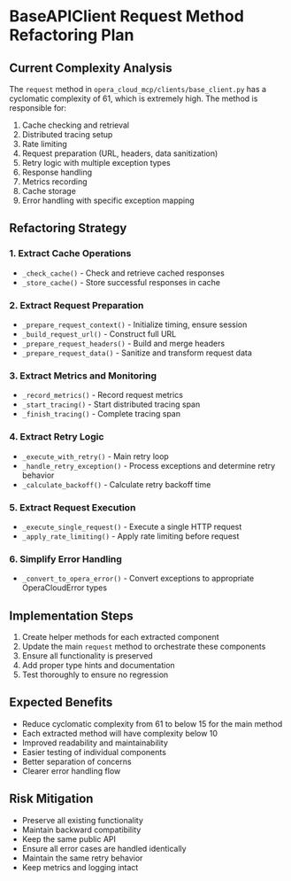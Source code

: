 # BaseAPIClient Request Method Refactoring Plan

## Current Complexity Analysis

The `request` method in `opera_cloud_mcp/clients/base_client.py` has a cyclomatic complexity of 61, which is extremely high. The method is responsible for:

1. Cache checking and retrieval
1. Distributed tracing setup
1. Rate limiting
1. Request preparation (URL, headers, data sanitization)
1. Retry logic with multiple exception types
1. Response handling
1. Metrics recording
1. Cache storage
1. Error handling with specific exception mapping

## Refactoring Strategy

### 1. Extract Cache Operations

- `_check_cache()` - Check and retrieve cached responses
- `_store_cache()` - Store successful responses in cache

### 2. Extract Request Preparation

- `_prepare_request_context()` - Initialize timing, ensure session
- `_build_request_url()` - Construct full URL
- `_prepare_request_headers()` - Build and merge headers
- `_prepare_request_data()` - Sanitize and transform request data

### 3. Extract Metrics and Monitoring

- `_record_metrics()` - Record request metrics
- `_start_tracing()` - Start distributed tracing span
- `_finish_tracing()` - Complete tracing span

### 4. Extract Retry Logic

- `_execute_with_retry()` - Main retry loop
- `_handle_retry_exception()` - Process exceptions and determine retry behavior
- `_calculate_backoff()` - Calculate retry backoff time

### 5. Extract Request Execution

- `_execute_single_request()` - Execute a single HTTP request
- `_apply_rate_limiting()` - Apply rate limiting before request

### 6. Simplify Error Handling

- `_convert_to_opera_error()` - Convert exceptions to appropriate OperaCloudError types

## Implementation Steps

1. Create helper methods for each extracted component
1. Update the main `request` method to orchestrate these components
1. Ensure all functionality is preserved
1. Add proper type hints and documentation
1. Test thoroughly to ensure no regression

## Expected Benefits

- Reduce cyclomatic complexity from 61 to below 15 for the main method
- Each extracted method will have complexity below 10
- Improved readability and maintainability
- Easier testing of individual components
- Better separation of concerns
- Clearer error handling flow

## Risk Mitigation

- Preserve all existing functionality
- Maintain backward compatibility
- Keep the same public API
- Ensure all error cases are handled identically
- Maintain the same retry behavior
- Keep metrics and logging intact
